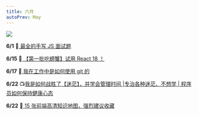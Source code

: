 ```yaml
---
title: 六月
autoPrev: May
---
```


![](/collect/2.jpg)

**6/1** :blue_book:[ 最全的手写 JS 面试题](https://juejin.cn/post/6968713283884974088#heading-24)

**6/15** :blue_book:[ 【第一批吃螃蟹】试用 React 18 ！](https://juejin.cn/post/6973222013028532237)

**6/17** :blue_book:[ 我在工作中是如何使用 git 的](https://juejin.cn/post/6974184935804534815)

**6/22** :tv:[我是如何战胜了【迷茫】，并学会管理时间 |专治各种迷茫、不想学 | 程序员如何保持健康心态](https://www.bilibili.com/video/BV1Df4y1t7eD)

**6/22** :blue_book:[ 15 张前端高清知识地图，强烈建议收藏](https://juejin.cn/post/6976157870014332935)
